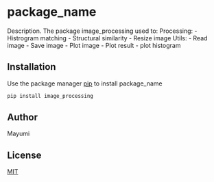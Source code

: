 # package_name

Description. 
The package image_processing used to:
	Processing:
	- Histrogram matching
	- Structural similarity
	- Resize image
Utils:
	- Read image
	- Save image
	- Plot image
	- Plot result
	- plot histogram

## Installation

Use the package manager [pip](https://pip.pypa.io/en/stable/) to install package_name

```bash
pip install image_processing
```

## Author
Mayumi

## License
[MIT](https://choosealicense.com/licenses/mit/)